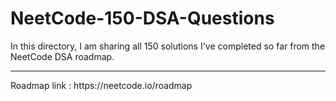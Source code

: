 # NeetCode-150-DSA-Questions
In this directory, I am sharing all 150 solutions I've completed so far from the NeetCode DSA roadmap.
<hr>
Roadmap link : https://neetcode.io/roadmap
